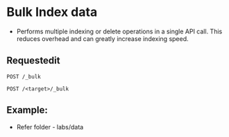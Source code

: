 # Bulk Index data
- Performs multiple indexing or delete operations in a single API call. This reduces overhead and can greatly increase indexing speed.

## Requestedit
```
POST /_bulk
```

```
POST /<target>/_bulk
```

## Example:
- Refer folder - labs/data
